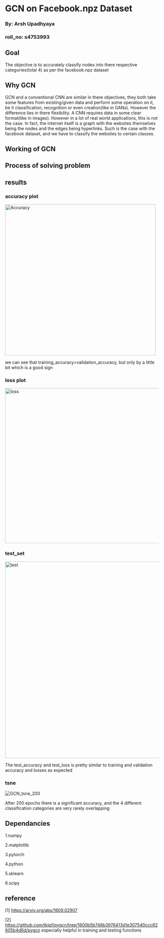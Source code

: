 
# GCN on Facebook.npz Dataset
### By: Arsh Upadhyaya
### roll_no: s4753993
## Goal 

The objective is to accurately classify nodes into there respective categories(total 4)
as per the facebook.npz dataset
## Why GCN

GCN and a conventional CNN are similar in there objectives, they both take some features 
from existing/given data and perform some operation on it, be it classification, recognition or even 
creation(like in GANs). However the difference lies in there flexibility. A CNN requires data in some 
clear format(like in images). However in a lot of real world applications, this is not the case. In fact, 
the internet itself is a graph with the websites themselves being the nodes and the edges being hyperlinks.
Such is the case with the facebook dataset, and we have to classify the websites to certain classes.

## Working of GCN
## Process of solving problem
## results
### accuracy plot
<img width="493" alt="Accuracy" src="https://user-images.githubusercontent.com/116279628/197387353-7d547ee3-5bdb-40e9-87af-0ed3f9322dc8.png">

we can see that training_accuracy>validation_accuracy, but only by a little bit which is a good sign

### loss plot
<img width="506" alt="loss" src="https://user-images.githubusercontent.com/116279628/197387403-62f1ecaf-7bff-4197-b324-64ffcaec5c64.png">

### test_set 
<img width="641" alt="test" src="https://user-images.githubusercontent.com/116279628/197387288-5faaf529-5733-4e6c-907a-de1bc56c757f.png">

The test_accuracy and test_loss is pretty similar to training and validation accuracy and losses as expected

### tsne
![GCN_tsne_200](https://user-images.githubusercontent.com/116279628/197387517-f2536959-50be-4cbb-b4a1-f1d5fb506dc5.png)

After 200 epochs there is a significant accuracy, and the 4 different classification categories are very rarely overlapping

## Dependancies
1.numpy

2.matplotlib

3.pytorch

4.python

5.sklearn

6.scipy

## reference
[1] https://arxiv.org/abs/1609.02907

[2]  https://github.com/tkipf/pygcn/tree/1600b5b748b3976413d1e307540ccc62605b4d6d/pygcn
especially helpful in training and testing functions
